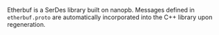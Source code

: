 Etherbuf is a SerDes library built on nanopb. Messages defined in `etherbuf.proto` are automatically incorporated into the C++ library upon regeneration.